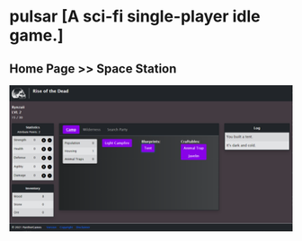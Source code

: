 # pulsar [A sci-fi single-player idle game.]

## Home Page >> Space Station
<img src="public/homescreen.PNG" alt="Home Page" width="600"/>
